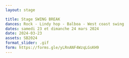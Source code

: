 ```yaml
---
layout: stage

title: Stage SWING BREAK
dances: Rock - Lindy hop - Balboa - West coast swing
dates: samedi 23 et dimanche 24 mars 2024
date: 2024-03-23
assets: SB2024
format_slider: .gif
form: https://forms.gle/yLRnANF4WzqLGsKH9
---
```

